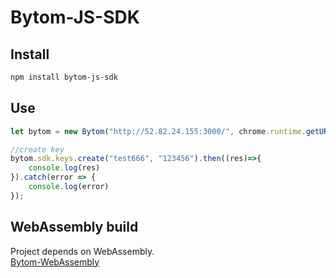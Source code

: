 # Bytom-JS-SDK

## Install

``` bash
npm install bytom-js-sdk
```

## Use

```javascript
let bytom = new Bytom("http://52.82.24.155:3000/", chrome.runtime.getURL("main.wasm"));

//create key
bytom.sdk.keys.create("test666", "123456").then((res)=>{
    console.log(res)
}).catch(error => {
    console.log(error)
});
```

## WebAssembly build

Project depends on WebAssembly. \
[Bytom-WebAssembly](https://github.com/Bytom-Community/Bytom-WebAssembly)